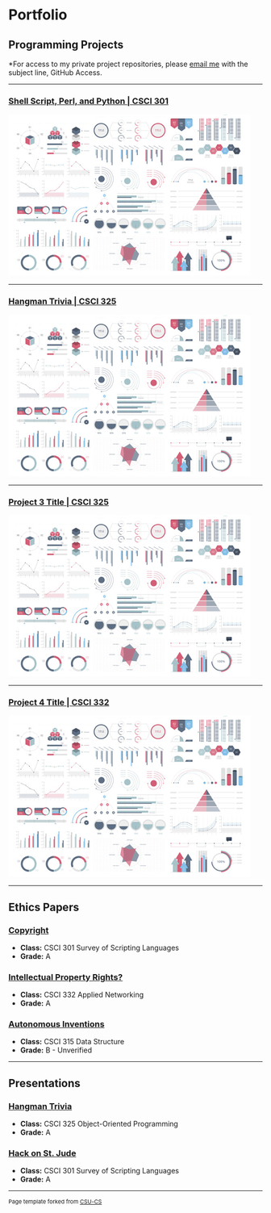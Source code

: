Portfolio
=========

Programming Projects
--------------------

*For access to my private project repositories, please [email me](mailto:pesnow@csustudent.net?subject=GitHub%20Access) with the subject line, GitHub Access.

---
### [Shell Script, Perl, and Python | CSCI 301](project1)

![Project 1 Thumbnail Name](images/dummy_thumbnail.jpg)

---
### [Hangman Trivia | CSCI 325](project2)

![Project 2 Thumbnail Name](images/dummy_thumbnail.jpg)

---
### [Project 3 Title | CSCI 325](project1)

![Project 3 Thumbnail Name](images/dummy_thumbnail.jpg)

---
### [Project 4 Title | CSCI 332](project1)

![Project 4 Thumbnail Name](images/dummy_thumbnail.jpg)

---

Ethics Papers
-------------

### [Copyright](/pdf/Copyright.pdf)

-   **Class:** CSCI 301 Survey of Scripting Languages  
-   **Grade:** A

### [Intellectual Property Rights?](/pdf/NetworkingPaperFinal.pdf)

-   **Class:** CSCI 332 Applied Networking 
-   **Grade:** A

### [Autonomous Inventions](/pdf/DataStructureEthicsPaper.pdf)

-   **Class:** CSCI 315 Data Structure 
-   **Grade:** B - Unverified

---

Presentations
-------------

### [Hangman Trivia](/pdf/hangman_trivia.pdf)

- **Class:** CSCI 325 Object-Oriented Programming 
- **Grade:** A


### [Hack on St. Jude](/pdf/Hack_on_St_Jude.pdf)

- **Class:** CSCI 301 Survey of Scripting Languages 
- **Grade:** A

---

<p style="font-size:11px">Page template forked from <a href="https://github.com/csu-cs/csci-portfolio">CSU-CS</a></p>
<!-- Remove above link if you don't want to attributive -->
